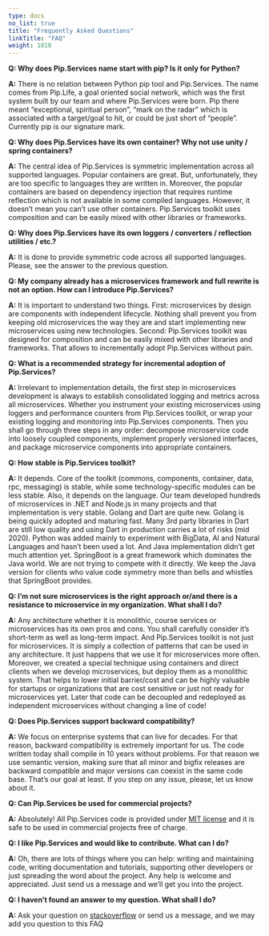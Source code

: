 ```yaml
---
type: docs
no_list: true
title: "Frequently Asked Questions"
linkTitle: "FAQ"
weight: 1010
---
```


**Q: Why does Pip.Services name start with pip? Is it only for Python?**

**A:** There is no relation between Python pip tool and Pip.Services. The name comes from Pip.Life, a goal oriented social network, which was the first system built by our team and where Pip.Services were born. Pip there meant “exceptional, spiritual person”, “mark on the radar” which is associated with a target/goal to hit, or could be just short of “people”. Currently pip is our signature mark.

**Q: Why does Pip.Services have its own container? Why not use unity / spring containers?**

**A:** The central idea of Pip.Services is symmetric implementation across all supported languages. Popular containers are great. But, unfortunately, they are too specific to languages they are written in. Moreover, the popular containers are based on dependency injection that requires runtime reflection which is not available in some compiled languages. However, it doesn’t mean you can’t use other containers. Pip.Services toolkit uses composition and can be easily mixed with other libraries or frameworks.

**Q: Why does Pip.Services have its own loggers / converters / reflection utilities / etc.?**

**A:** It is done to provide symmetric code across all supported languages. Please, see the answer to the previous question.

**Q: My company already has a microservices framework and full rewrite is not an option. How can I introduce Pip.Services?**

**A:** It is important to understand two things. First: microservices by design are components with independent lifecycle. Nothing shall prevent you from keeping old microservices the way they are and start implementing new microservices using new technologies. Second: Pip.Services toolkit was designed for composition and can be easily mixed with other libraries and frameworks. That allows to incrementally adopt Pip.Services without pain.

**Q: What is a recommended strategy for incremental adoption of Pip.Services?**

**A:** Irrelevant to implementation details, the first step in microservices development is always to establish consolidated logging and metrics across all microservices. Whether you instrument your existing microservices using loggers and performance counters from Pip.Services toolkit, or wrap your existing logging and monitoring into Pip.Services components. Then you shall go through three steps in any order: decompose microservice code into loosely coupled components, implement properly versioned interfaces, and package microservice components into appropriate containers.

**Q: How stable is Pip.Services toolkit?**

**A:** It depends. Core of the toolkit (commons, components, container, data, rpc, messaging) is stable, while some technology-specific modules can be less stable. Also, it depends on the language. Our team developed hundreds of microservices in .NET and Node.js in many projects and that implementation is very stable. Golang and Dart are quite new. Golang is being quickly adopted and maturing fast. Many 3rd party libraries in Dart are still low quality and using Dart in production carries a lot of risks (mid 2020). Python was added mainly to experiment with BigData, AI and Natural Languages and hasn’t been used a lot. And Java implementation didn’t get much attention yet. SpringBoot is a great framework which dominates the Java world. We are not trying to compete with it directly. We keep the Java version for clients who value code symmetry more than bells and whistles that SpringBoot provides.

**Q: I’m not sure microservices is the right approach or/and there is a resistance to microservice in my organization. What shall I do?**

**A:** Any architecture whether it is monolithic, course services or microservices has its own pros and cons. You shall carefully consider it’s short-term as well as long-term impact. And Pip.Services toolkit is not just for microservices. It is simply a collection of patterns that can be used in any architecture. It just happens that we use it for microservices more often. Moreover, we created a special technique using containers and direct clients when we develop microservices, but deploy them as a monolithic system. That helps to lower initial barrier/cost and can be highly valuable for startups or organizations that are cost sensitive or just not ready for microservices yet. Later that code can be decoupled and redeployed as independent microservices without changing a line of code!

**Q: Does Pip.Services support backward compatibility?**

**A:** We focus on enterprise systems that can live for decades. For that reason, backward compatibility is extremely important for us. The code written today shall compile in 10 years without problems. For that reason we use semantic version, making sure that all minor and bigfix releases are backward compatible and major versions can coexist in the same code base. That’s our goal at least. If you step on any issue, please, let us know about it.

**Q: Can Pip.Services be used for commercial projects?**

**A:** Absolutely! All Pip.Services code is provided under [MIT license](https://choosealicense.com/licenses/mit/) and it is safe to be used in commercial projects free of charge.

**Q: I like Pip.Services and would like to contribute. What can I do?**

**A:** Oh, there are lots of things where you can help: writing and maintaining code, writing documentation and tutorials, supporting other developers or just spreading the word about the project. Any help is welcome and appreciated. Just send us a message and we’ll get you into the project.

**Q: I haven’t found an answer to my question. What shall I do?**

**A:** Ask your question on [stackoverflow](https://stackoverflow.com/) or send us a message, and we may add you question to this FAQ
